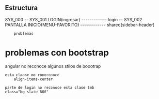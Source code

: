 ## Estructura

SYS_000
-- SYS_001 LOGIN(ingresar)
------------- login
-- SYS_002 PANTALLA INICIO(MENU-FAVORITO)
------------- shared(sidebar-header)

        problemas

# problemas con bootstrap

angular no reconoce algunos stilos de boootrap

    esta claase no ronoconoce
        align-items-center

    parte de login no reconoce esta clase tmb
    class="bg-slate-800"
